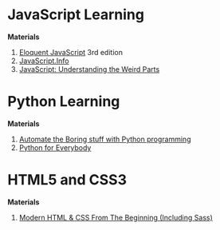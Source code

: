 # JavaScript Learning

**<int>Materials</int>** 
1. [Eloquent JavaScript](https://eloquentjavascript.net/) 3rd edition 
1. [JavaScript.Info](https://javascript.info/) 
1. [JavaScript: Understanding the Weird Parts](https://www.udemy.com/course/understand-javascript/)

# Python Learning 

**<int>Materials</int>** 
1. [Automate the Boring stuff with Python programming](https://automatetheboringstuff.com/)
1. [Python for Everybody](https://www.py4e.com/)

# HTML5 and CSS3

**<int>Materials</int>** 
1. [Modern HTML & CSS From The Beginning (Including Sass)](https://www.udemy.com/course/modern-html-css-from-the-beginning/)
